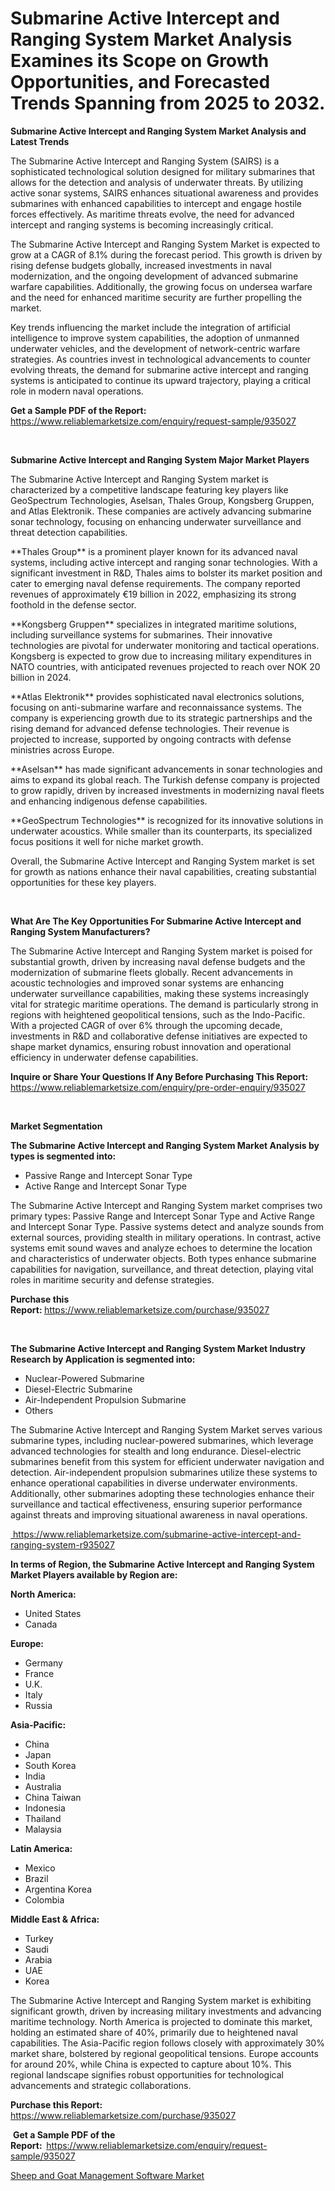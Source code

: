 <p><h1>Submarine Active Intercept and Ranging System Market Analysis Examines its Scope on Growth Opportunities, and Forecasted Trends Spanning from 2025 to 2032.</h1></p><p><strong>Submarine Active Intercept and Ranging System Market Analysis and Latest Trends</strong></p>
<p><p>The Submarine Active Intercept and Ranging System (SAIRS) is a sophisticated technological solution designed for military submarines that allows for the detection and analysis of underwater threats. By utilizing active sonar systems, SAIRS enhances situational awareness and provides submarines with enhanced capabilities to intercept and engage hostile forces effectively. As maritime threats evolve, the need for advanced intercept and ranging systems is becoming increasingly critical.</p><p>The Submarine Active Intercept and Ranging System Market is expected to grow at a CAGR of 8.1% during the forecast period. This growth is driven by rising defense budgets globally, increased investments in naval modernization, and the ongoing development of advanced submarine warfare capabilities. Additionally, the growing focus on undersea warfare and the need for enhanced maritime security are further propelling the market.</p><p>Key trends influencing the market include the integration of artificial intelligence to improve system capabilities, the adoption of unmanned underwater vehicles, and the development of network-centric warfare strategies. As countries invest in technological advancements to counter evolving threats, the demand for submarine active intercept and ranging systems is anticipated to continue its upward trajectory, playing a critical role in modern naval operations.</p></p>
<p><strong>Get a Sample PDF of the Report:&nbsp;</strong> <a href="https://www.reliablemarketsize.com/enquiry/request-sample/935027?utm_campaign=2634&utm_medium=2&utm_source=Github&utm_content=ia&utm_term=07032025&utm_id=submarine-active-intercept-and-ranging-system">https://www.reliablemarketsize.com/enquiry/request-sample/935027</a></p>
<p>&nbsp;</p>
<p><strong>Submarine Active Intercept and Ranging System Major Market Players</strong></p>
<p><p>The Submarine Active Intercept and Ranging System market is characterized by a competitive landscape featuring key players like GeoSpectrum Technologies, Aselsan, Thales Group, Kongsberg Gruppen, and Atlas Elektronik. These companies are actively advancing submarine sonar technology, focusing on enhancing underwater surveillance and threat detection capabilities.</p><p>**Thales Group** is a prominent player known for its advanced naval systems, including active intercept and ranging sonar technologies. With a significant investment in R&D, Thales aims to bolster its market position and cater to emerging naval defense requirements. The company reported revenues of approximately €19 billion in 2022, emphasizing its strong foothold in the defense sector.</p><p>**Kongsberg Gruppen** specializes in integrated maritime solutions, including surveillance systems for submarines. Their innovative technologies are pivotal for underwater monitoring and tactical operations. Kongsberg is expected to grow due to increasing military expenditures in NATO countries, with anticipated revenues projected to reach over NOK 20 billion in 2024.</p><p>**Atlas Elektronik** provides sophisticated naval electronics solutions, focusing on anti-submarine warfare and reconnaissance systems. The company is experiencing growth due to its strategic partnerships and the rising demand for advanced defense technologies. Their revenue is projected to increase, supported by ongoing contracts with defense ministries across Europe.</p><p>**Aselsan** has made significant advancements in sonar technologies and aims to expand its global reach. The Turkish defense company is projected to grow rapidly, driven by increased investments in modernizing naval fleets and enhancing indigenous defense capabilities.</p><p>**GeoSpectrum Technologies** is recognized for its innovative solutions in underwater acoustics. While smaller than its counterparts, its specialized focus positions it well for niche market growth.</p><p>Overall, the Submarine Active Intercept and Ranging System market is set for growth as nations enhance their naval capabilities, creating substantial opportunities for these key players.</p></p>
<p>&nbsp;</p>
<p><strong>What Are The Key Opportunities For Submarine Active Intercept and Ranging System Manufacturers?</strong></p>
<p><p>The Submarine Active Intercept and Ranging System market is poised for substantial growth, driven by increasing naval defense budgets and the modernization of submarine fleets globally. Recent advancements in acoustic technologies and improved sonar systems are enhancing underwater surveillance capabilities, making these systems increasingly vital for strategic maritime operations. The demand is particularly strong in regions with heightened geopolitical tensions, such as the Indo-Pacific. With a projected CAGR of over 6% through the upcoming decade, investments in R&D and collaborative defense initiatives are expected to shape market dynamics, ensuring robust innovation and operational efficiency in underwater defense capabilities.</p></p>
<p><strong>Inquire or Share Your Questions If Any Before Purchasing This Report:</strong> <a href="https://www.reliablemarketsize.com/enquiry/pre-order-enquiry/935027?utm_campaign=2634&utm_medium=2&utm_source=Github&utm_content=ia&utm_term=07032025&utm_id=submarine-active-intercept-and-ranging-system">https://www.reliablemarketsize.com/enquiry/pre-order-enquiry/935027</a></p>
<p>&nbsp;</p>
<p><strong>Market Segmentation</strong></p>
<p><strong>The Submarine Active Intercept and Ranging System Market Analysis by types is segmented into:</strong></p>
<p><ul><li>Passive Range and Intercept Sonar Type</li><li>Active Range and Intercept Sonar Type</li></ul></p>
<p><p>The Submarine Active Intercept and Ranging System market comprises two primary types: Passive Range and Intercept Sonar Type and Active Range and Intercept Sonar Type. Passive systems detect and analyze sounds from external sources, providing stealth in military operations. In contrast, active systems emit sound waves and analyze echoes to determine the location and characteristics of underwater objects. Both types enhance submarine capabilities for navigation, surveillance, and threat detection, playing vital roles in maritime security and defense strategies.</p></p>
<p><strong>Purchase this Report:&nbsp;</strong><a href="https://www.reliablemarketsize.com/purchase/935027?utm_campaign=2634&utm_medium=2&utm_source=Github&utm_content=ia&utm_term=07032025&utm_id=submarine-active-intercept-and-ranging-system">https://www.reliablemarketsize.com/purchase/935027</a></p>
<p>&nbsp;</p>
<p><strong>The Submarine Active Intercept and Ranging System Market Industry Research by Application is segmented into:</strong></p>
<p><ul><li>Nuclear-Powered Submarine</li><li>Diesel-Electric Submarine</li><li>Air-Independent Propulsion Submarine</li><li>Others</li></ul></p>
<p><p>The Submarine Active Intercept and Ranging System Market serves various submarine types, including nuclear-powered submarines, which leverage advanced technologies for stealth and long endurance. Diesel-electric submarines benefit from this system for efficient underwater navigation and detection. Air-independent propulsion submarines utilize these systems to enhance operational capabilities in diverse underwater environments. Additionally, other submarines adopting these technologies enhance their surveillance and tactical effectiveness, ensuring superior performance against threats and improving situational awareness in naval operations.</p></p>
<p><a href="https://www.reliablemarketsize.com/submarine-active-intercept-and-ranging-system-r935027?utm_campaign=2634&utm_medium=2&utm_source=Github&utm_content=ia&utm_term=07032025&utm_id=submarine-active-intercept-and-ranging-system">&nbsp;https://www.reliablemarketsize.com/submarine-active-intercept-and-ranging-system-r935027</a></p>
<p><strong>In terms of Region, the Submarine Active Intercept and Ranging System Market Players available by Region are:</strong></p>
<p>
    <p> <strong> North America: </strong>
        <ul>
            <li>United States</li>
            <li>Canada</li>
        </ul>
        </p> 
    <p> <strong> Europe: </strong>
        <ul>
            <li>Germany</li>
            <li>France</li>
            <li>U.K.</li>
            <li>Italy</li>
            <li>Russia</li>
        </ul>
        </p> 
    <p> <strong> Asia-Pacific: </strong>
        <ul>
            <li>China</li>
            <li>Japan</li>
            <li>South Korea</li>
            <li>India</li>
            <li>Australia</li>
            <li>China Taiwan</li>
            <li>Indonesia</li>
            <li>Thailand</li>
            <li>Malaysia</li>
        </ul>
        </p> 
    <p> <strong> Latin America: </strong>
        <ul>
            <li>Mexico</li>
            <li>Brazil</li>
            <li>Argentina Korea</li>
            <li>Colombia</li>
        </ul>
        </p> 
    <p> <strong> Middle East & Africa: </strong>
        <ul>
            <li>Turkey</li>
            <li>Saudi</li>
            <li>Arabia</li>
            <li>UAE</li>
            <li>Korea</li>
        </ul>
    </p>
    </p>
<p><p>The Submarine Active Intercept and Ranging System market is exhibiting significant growth, driven by increasing military investments and advancing maritime technology. North America is projected to dominate this market, holding an estimated share of 40%, primarily due to heightened naval capabilities. The Asia-Pacific region follows closely with approximately 30% market share, bolstered by regional geopolitical tensions. Europe accounts for around 20%, while China is expected to capture about 10%. This regional landscape signifies robust opportunities for technological advancements and strategic collaborations.</p></p>
<p><strong>Purchase this Report: </strong><a href="https://www.reliablemarketsize.com/purchase/935027?utm_campaign=2634&utm_medium=2&utm_source=Github&utm_content=ia&utm_term=07032025&utm_id=submarine-active-intercept-and-ranging-system">https://www.reliablemarketsize.com/purchase/935027</a></p>
<p>&nbsp;<strong>Get a Sample PDF of the Report:&nbsp;&nbsp;</strong><a href="https://www.reliablemarketsize.com/enquiry/request-sample/935027?utm_campaign=2634&utm_medium=2&utm_source=Github&utm_content=ia&utm_term=07032025&utm_id=submarine-active-intercept-and-ranging-system">https://www.reliablemarketsize.com/enquiry/request-sample/935027</a></p>
<p><strong></strong></p>
<p><p><a href="https://github.com/arvelm4nthig/Market-Research-Report-List-1/blob/main/sheep-and-goat-management-software-market.md?utm_campaign=2634&utm_medium=2&utm_source=Github&utm_content=ia&utm_term=07032025&utm_id=submarine-active-intercept-and-ranging-system">Sheep and Goat Management Software Market</a></p></p>